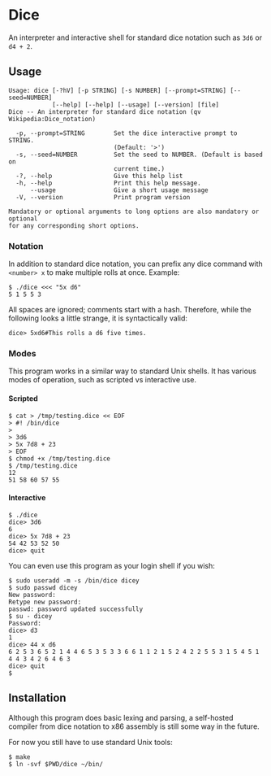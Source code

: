 Dice
====

An interpreter and interactive shell for standard dice notation such as `3d6` or `d4 + 2`.


Usage
----

~~~
Usage: dice [-?hV] [-p STRING] [-s NUMBER] [--prompt=STRING] [--seed=NUMBER]
            [--help] [--help] [--usage] [--version] [file]
Dice -- An interpreter for standard dice notation (qv Wikipedia:Dice_notation)

  -p, --prompt=STRING        Set the dice interactive prompt to STRING.
                             (Default: '>')
  -s, --seed=NUMBER          Set the seed to NUMBER. (Default is based on
                             current time.)
  -?, --help                 Give this help list
  -h, --help                 Print this help message.
      --usage                Give a short usage message
  -V, --version              Print program version

Mandatory or optional arguments to long options are also mandatory or optional
for any corresponding short options.
~~~

### Notation

In addition to standard dice notation,
you can prefix any dice command with `<number> x` to make multiple rolls at once.
Example:

~~~{.sh}
$ ./dice <<< "5x d6"
5 1 5 5 3
~~~

All spaces are ignored; comments start with a hash.
Therefore, while the following looks a little strange, it is syntactically valid:

~~~
dice> 5xd6#This rolls a d6 five times.
~~~


### Modes

This program works in a similar way to standard Unix shells.
It has various modes of operation, such as scripted vs interactive use.

#### Scripted

~~~{.sh}
$ cat > /tmp/testing.dice << EOF
> #! /bin/dice
>
> 3d6
> 5x 7d8 + 23
> EOF
$ chmod +x /tmp/testing.dice
$ /tmp/testing.dice
12
51 58 60 57 55
~~~


#### Interactive

~~~{.sh}
$ ./dice
dice> 3d6
6
dice> 5x 7d8 + 23
54 42 53 52 50
dice> quit
~~~

You can even use this program as your login shell if you wish:

~~~{.sh}
$ sudo useradd -m -s /bin/dice dicey
$ sudo passwd dicey
New password:
Retype new password:
passwd: password updated successfully
$ su - dicey
Password:
dice> d3
1
dice> 44 x d6
6 2 5 3 6 5 2 1 4 4 6 5 3 5 3 3 6 6 1 1 2 1 5 2 4 2 2 5 5 3 1 5 4 5 1 4 4 3 4 2 6 4 6 3
dice> quit
$
~~~


Installation
----

Although this program does basic lexing and parsing,
a self-hosted compiler from dice notation to x86 assembly is still some way in the future.

For now you still have to use standard Unix tools:

~~~{.sh}
$ make
$ ln -svf $PWD/dice ~/bin/
~~~
